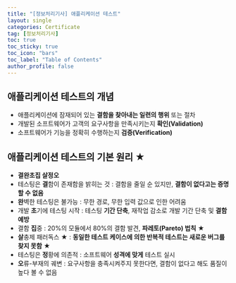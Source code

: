 ```yaml
---
title: "[정보처리기사] 애플리케이션 테스트"
layout: single
categories: Certificate
tag: [정보처리기사]
toc: true
toc_sticky: true
toc_icon: "bars"
toc_label: "Table of Contents"
author_profile: false
---
```


## 애플리케이션 테스트의 개념
- 애플리케이션에 잠재되어 있는 **결함을 찾아내는 일련의 행위** 또는 절차
- 개발된 소프트웨어가 고객의 요구사항을 만족시키는지 **확인(Validation)**
- 소프트웨어가 기능을 정확히 수행하는지 **검증(Verification)**

## 애플리케이션 테스트의 기본 원리 ★
- **결완초집 살정오**
- 테스팅은 **결**함이 존재함을 밝히는 것 : 결함을 줄일 순 있지만, **결함이 없다고는 증명할 수 없음**
- **완**벽한 테스팅은 불가능 : 무한 경로, 무한 입력 값으로 인한 어려움
- 개발 **초**기에 테스팅 시작 : 테스팅 **기간 단축**, 재작업 감소로 개발 기간 단축 및 **결함 예방**
- 결함 **집**중 : 20%의 모듈에서 80%의 결함 발견, **파레토(Pareto) 법칙** ★
- **살**충제 패러독스 ★ : **동일한 테스트 케이스에 의한 반복적 테스트는 새로운 버그를 찾지 못함** ★
- 테스팅은 **정**황에 의존적 : 소프트웨어 **성격에 맞게** 테스트 실시
- **오**류-부재의 궤변 : 요구사항을 충족시켜주지 못한다면, 결함이 없다고 해도 품질이 높다 볼 수 없음
